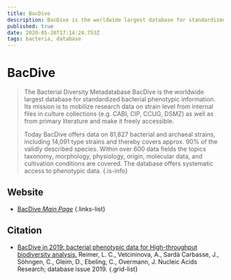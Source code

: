 ```yaml
---
title: BacDive
description: BacDive is the worldwide largest database for standardized bacterial information. Its mission is to mobilize and integrate research data on strain level from diverse sources and make it freely accessible.
published: true
date: 2020-05-26T17:14:24.753Z
tags: bacteria, database
---
```


# BacDive

> The Bacterial Diversity Metadatabase BacDive is the worldwide largest database for standardized bacterial phenotypic information. Its mission is to mobilize research data on strain level from internal files in culture collections (e.g. CABI, CIP, CCUG, DSMZ) as well as from primary literature and make it freely accessible. 
>
>	Today BacDive offers data on 81,827 bacterial and archaeal strains, including 14,091 type strains and thereby covers approx. 90% of the validly described species. Within over 600 data fields the topics taxonomy, morphology, physiology, origin, molecular data, and cultivation conditions are covered. The database offers systematic access to phenotypic data.
{.is-info}

 

## Website 

- [BacDive *Main Page*](https://bacdive.dsmz.de/)
 {.links-list}

## Citation 

- [BacDive in 2019: bacterial phenotypic data for High-throughput biodiversity analysis.](https://academic.oup.com/nar/article/47/D1/D631/5106998) Reimer, L. C., Vetcininova, A., Sardà Carbasse, J., Söhngen, C., Gleim, D., Ebeling, C., Overmann, J. Nucleic Acids Research; database issue 2019.
{.grid-list}